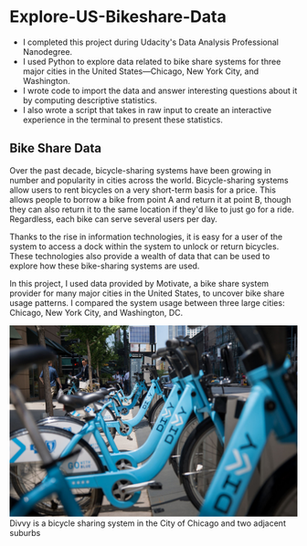 # Explore-US-Bikeshare-Data
- I completed this project during Udacity's Data Analysis Professional Nanodegree.
- I used Python to explore data related to bike share systems for three major cities in the United States—Chicago, New York City, and Washington. 
- I wrote code to import the data and answer interesting questions about it by computing descriptive statistics. 
- I also wrote a script that takes in raw input to create an interactive experience in the terminal to present these statistics.

## Bike Share Data
Over the past decade, bicycle-sharing systems have been growing in number and popularity in cities across the world. Bicycle-sharing systems allow users to rent bicycles on a very short-term basis for a price. This allows people to borrow a bike from point A and return it at point B, though they can also return it to the same location if they'd like to just go for a ride. Regardless, each bike can serve several users per day.

Thanks to the rise in information technologies, it is easy for a user of the system to access a dock within the system to unlock or return bicycles. These technologies also provide a wealth of data that can be used to explore how these bike-sharing systems are used.

In this project, I used data provided by Motivate, a bike share system provider for many major cities in the United States, to uncover bike share usage patterns. I compared the system usage between three large cities: Chicago, New York City, and Washington, DC.

![Divvy bicycle sharing system](divvy.jpg "Divvy bicycle sharing system")
Divvy is a bicycle sharing system in the City of Chicago and two adjacent suburbs
 

